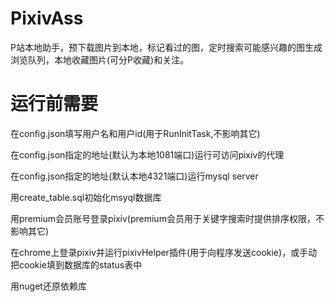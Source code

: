 # PixivAss
P站本地助手，预下载图片到本地，标记看过的图，定时搜索可能感兴趣的图生成浏览队列，本地收藏图片(可分P收藏)和关注。

# 运行前需要
在config.json填写用户名和用户id(用于RunInitTask,不影响其它)

在config.json指定的地址(默认为本地1081端口)运行可访问pixiv的代理

在config.json指定的地址(默认本地4321端口)运行mysql server

用create_table.sql初始化msyql数据库

用premium会员账号登录pixiv(premium会员用于关键字搜索时提供排序权限，不影响其它)

在chrome上登录pixiv并运行pixivHelper插件(用于向程序发送cookie)，或手动把cookie填到数据库的status表中

用nuget还原依赖库


